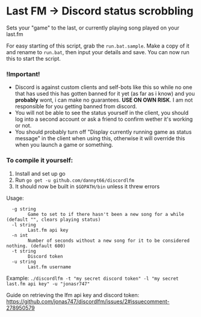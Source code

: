 # Last FM -> Discord status scrobbling

Sets your "game" to the last, or currently playing song played on your last.fm

For easy starting of this script, grab the `run.bat.sample`.
Make a copy of it and rename to `run.bat`, then input your details and save. You can now run this to start the script.

### !Important!

 - Discord is against custom clients and self-bots like this so while no one that has used this has gotten banned for it yet (as far as i know) and you **probably** wont, i can make no guarantees. **USE ON OWN RISK**. I am not responsible for you getting banned from discord.
 - You will not be able to see the status yourself in the client, you should log into a second account or ask a friend to confirm wether it's working or not.
 - You should probably turn off "Display currently running game as status message" in the client when using this, otherwise it will override this when you launch a game or something.


### To compile it yourself:
 1. Install and set up go
 2. Run `go get -u github.com/dannyt66/discordlfm`
 3. It should now be built in `$GOPATH/bin` unless it threw errors

Usage:
```
  -g string
        Game to set to if there hasn't been a new song for a while (default "", clears playing status)
  -l string
        Last.fm api key
  -n int
        Number of seconds without a new song for it to be considered nothing. (default 600)
  -t string
        Discord token
  -u string
        Last.fm username
```

Example: `./discordlfm -t "my secret discord token" -l "my secret last.fm api key" -u "jonasr747"`

Guide on retrieving the lfm api key and discord token: https://github.com/jonas747/discordlfm/issues/2#issuecomment-278950579
